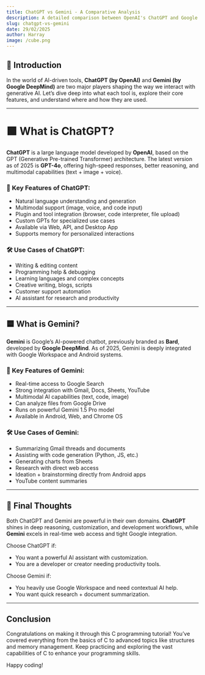 ```yaml
---
title: ChatGPT vs Gemini - A Comparative Analysis
description: A detailed comparison between OpenAI's ChatGPT and Google's Gemini covering features, use-cases, and strengths in 2025.
slug: chatgpt-vs-gemini
date: 29/02/2025
author: Harray
image: /cube.png
---
```


## 🧠 Introduction

In the world of AI-driven tools, **ChatGPT (by OpenAI)** and **Gemini (by Google DeepMind)** are two major players shaping the way we interact with generative AI. Let’s dive deep into what each tool is, explore their core features, and understand where and how they are used.

---

# 🟩 What is ChatGPT?

**ChatGPT** is a large language model developed by **OpenAI**, based on the GPT (Generative Pre-trained Transformer) architecture. The latest version as of 2025 is **GPT-4o**, offering high-speed responses, better reasoning, and multimodal capabilities (text + image + voice).

### 🔑 Key Features of ChatGPT:

- Natural language understanding and generation
- Multimodal support (image, voice, and code input)
- Plugin and tool integration (browser, code interpreter, file upload)
- Custom GPTs for specialized use cases
- Available via Web, API, and Desktop App
- Supports memory for personalized interactions

### 🛠️ Use Cases of ChatGPT:

- Writing & editing content
- Programming help & debugging
- Learning languages and complex concepts
- Creative writing, blogs, scripts
- Customer support automation
- AI assistant for research and productivity

---

## 🟦 What is Gemini?

**Gemini** is Google’s AI-powered chatbot, previously branded as **Bard**, developed by **Google DeepMind**. As of 2025, Gemini is deeply integrated with Google Workspace and Android systems.

### 🔑 Key Features of Gemini:

- Real-time access to Google Search
- Strong integration with Gmail, Docs, Sheets, YouTube
- Multimodal AI capabilities (text, code, image)
- Can analyze files from Google Drive
- Runs on powerful Gemini 1.5 Pro model
- Available in Android, Web, and Chrome OS

### 🛠️ Use Cases of Gemini:

- Summarizing Gmail threads and documents
- Assisting with code generation (Python, JS, etc.)
- Generating charts from Sheets
- Research with direct web access
- Ideation + brainstorming directly from Android apps
- YouTube content summaries

---

## 🎯 Final Thoughts

Both ChatGPT and Gemini are powerful in their own domains. **ChatGPT** shines in deep reasoning, customization, and development workflows, while **Gemini** excels in real-time web access and tight Google integration.

Choose ChatGPT if:

- You want a powerful AI assistant with customization.
- You are a developer or creator needing productivity tools.

Choose Gemini if:

- You heavily use Google Workspace and need contextual AI help.
- You want quick research + document summarization.

---

## Conclusion

Congratulations on making it through this C programming tutorial! You’ve covered everything from the basics of C to advanced topics like structures and memory management. Keep practicing and exploring the vast capabilities of C to enhance your programming skills.

Happy coding!